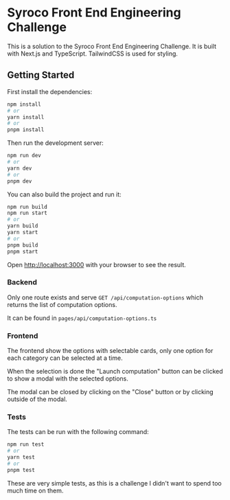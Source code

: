 # Syroco Front End Engineering Challenge

This is a solution to the Syroco Front End Engineering Challenge. It is built with Next.js and TypeScript. TailwindCSS is used for styling.

## Getting Started

First install the dependencies:

```bash
npm install
# or
yarn install
# or
pnpm install
```

Then run the development server:

```bash
npm run dev
# or
yarn dev
# or
pnpm dev
```

You can also build the project and run it:

```bash
npm run build
npm run start
# or
yarn build
yarn start
# or
pnpm build
pnpm start
```

Open [http://localhost:3000](http://localhost:3000) with your browser to see the result.

### Backend

Only one route exists and serve  `GET /api/computation-options`  which returns the list of computation options.

It can be found in `pages/api/computation-options.ts`

### Frontend

The frontend show the options with selectable cards, only one option for each category can be selected at a time.

When the selection is done the "Launch computation" button can be clicked to show a modal with the selected options.

The modal can be closed by clicking on the "Close" button or by clicking outside of the modal.

### Tests

The tests can be run with the following command:

```bash
npm run test
# or
yarn test
# or
pnpm test
```

These are very simple tests, as this is a challenge I didn't want to spend too much time on them.
